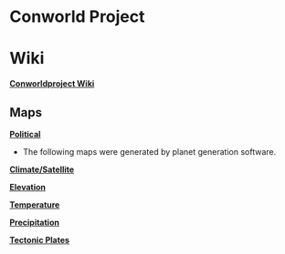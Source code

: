 # Conworld Project

# Wiki

**[Conworldproject Wiki](http://editthis.info/conworldproject/Main_Page)**

## Maps

**[Political](political)**

 - The following maps were generated by planet generation software.

**[Climate/Satellite](biomes.png)**

**[Elevation](elevation.png)**

**[Temperature](temperature.png)**

**[Precipitation](wetness.png)**

**[Tectonic Plates](plates.png)**
